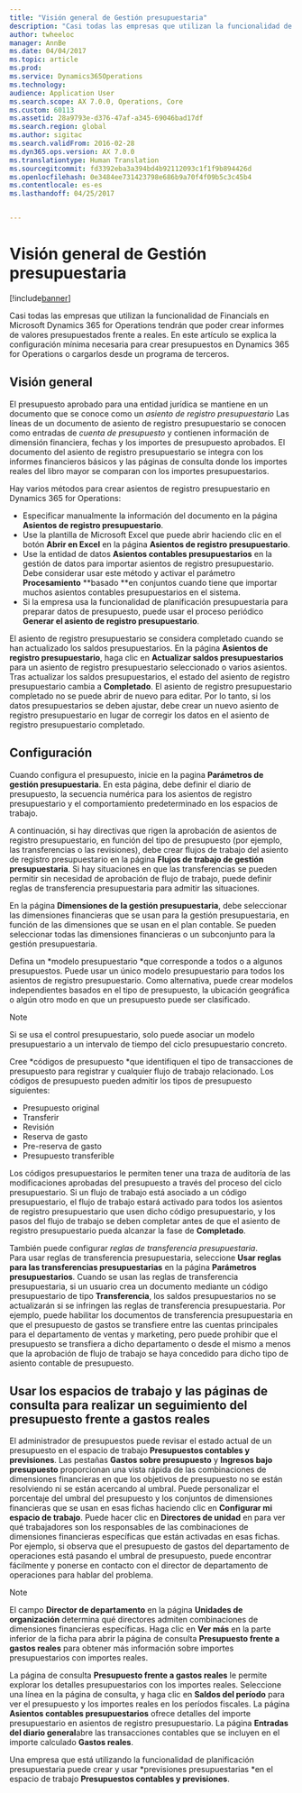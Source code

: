 ```yaml
---
title: "Visión general de Gestión presupuestaria"
description: "Casi todas las empresas que utilizan la funcionalidad de Financials en Microsoft Dynamics 365 for Operations tendrán que poder crear informes de valores presupuestados frente a reales. En este artículo se explica la configuración mínima necesaria para crear presupuestos en Dynamics 365 for Operations o cargarlos desde un programa de terceros."
author: twheeloc
manager: AnnBe
ms.date: 04/04/2017
ms.topic: article
ms.prod: 
ms.service: Dynamics365Operations
ms.technology: 
audience: Application User
ms.search.scope: AX 7.0.0, Operations, Core
ms.custom: 60113
ms.assetid: 28a9793e-d376-47af-a345-69046bad17df
ms.search.region: global
ms.author: sigitac
ms.search.validFrom: 2016-02-28
ms.dyn365.ops.version: AX 7.0.0
ms.translationtype: Human Translation
ms.sourcegitcommit: fd3392eba3a394bd4b92112093c1f1f9b894426d
ms.openlocfilehash: 0e3484ee731423798e686b9a70f4f09b5c3c45b4
ms.contentlocale: es-es
ms.lasthandoff: 04/25/2017


---
```


# <a name="budgeting-overview"></a>Visión general de Gestión presupuestaria

[!include[banner](../includes/banner.md)]


Casi todas las empresas que utilizan la funcionalidad de Financials en Microsoft Dynamics 365 for Operations tendrán que poder crear informes de valores presupuestados frente a reales. En este artículo se explica la configuración mínima necesaria para crear presupuestos en Dynamics 365 for Operations o cargarlos desde un programa de terceros.

<a name="overview"></a>Visión general
--------

El presupuesto aprobado para una entidad jurídica se mantiene en un documento que se conoce como un *asiento de registro presupuestario* Las líneas de un documento de asiento de registro presupuestario se conocen como entradas de *cuenta de presupuesto* y contienen información de dimensión financiera, fechas y los importes de presupuesto aprobados. El documento del asiento de registro presupuestario se integra con los informes financieros básicos y las páginas de consulta donde los importes reales del libro mayor se comparan con los importes presupuestarios. 

Hay varios métodos para crear asientos de registro presupuestario en Dynamics 365 for Operations:

-   Especificar manualmente la información del documento en la página **Asientos de registro presupuestario**.
-   Use la plantilla de Microsoft Excel que puede abrir haciendo clic en el botón **Abrir en Excel** en la página **Asientos de registro presupuestario**.
-   Use la entidad de datos **Asientos contables presupuestarios** en la gestión de datos para importar asientos de registro presupuestario. Debe considerar usar este método y activar el parámetro **Procesamiento** **basado **en conjuntos cuando tiene que importar muchos asientos contables presupuestarios en el sistema.
-   Si la empresa usa la funcionalidad de planificación presupuestaria para preparar datos de presupuesto, puede usar el proceso periódico **Generar el asiento de registro presupuestario**.

El asiento de registro presupuestario se considera completado cuando se han actualizado los saldos presupuestarios. En la página **Asientos de registro presupuestario**, haga clic en **Actualizar saldos presupuestarios** para un asiento de registro presupuestario seleccionado o varios asientos. Tras actualizar los saldos presupuestarios, el estado del asiento de registro presupuestario cambia a **Completado**. El asiento de registro presupuestario completado no se puede abrir de nuevo para editar. Por lo tanto, si los datos presupuestarios se deben ajustar, debe crear un nuevo asiento de registro presupuestario en lugar de corregir los datos en el asiento de registro presupuestario completado.

## <a name="configuration"></a>Configuración
Cuando configura el presupuesto, inicie en la pagina **Parámetros de gestión presupuestaria**. En esta página, debe definir el diario de presupuesto, la secuencia numérica para los asientos de registro presupuestario y el comportamiento predeterminado en los espacios de trabajo.

A continuación, si hay directivas que rigen la aprobación de asientos de registro presupuestario, en función del tipo de presupuesto (por ejemplo, las transferencias o las revisiones), debe crear flujos de trabajo del asiento de registro presupuestario en la página **Flujos de trabajo de gestión presupuestaria**. Si hay situaciones en que las transferencias se pueden permitir sin necesidad de aprobación de flujo de trabajo, puede definir reglas de transferencia presupuestaria para admitir las situaciones. 

En la página **Dimensiones de la gestión presupuestaria**, debe seleccionar las dimensiones financieras que se usan para la gestión presupuestaria, en función de las dimensiones que se usan en el plan contable. Se pueden seleccionar todas las dimensiones financieras o un subconjunto para la gestión presupuestaria.

Defina un *modelo presupuestario *que corresponde a todos o a algunos presupuestos. Puede usar un único modelo presupuestario para todos los asientos de registro presupuestario. Como alternativa, puede crear modelos independientes basados en el tipo de presupuesto, la ubicación geográfica o algún otro modo en que un presupuesto puede ser clasificado. 

> [!NOTE] 
> Si se usa el control presupuestario, solo puede asociar un modelo presupuestario a un intervalo de tiempo del ciclo presupuestario concreto. 

Cree *códigos de presupuesto *que identifiquen el tipo de transacciones de presupuesto para registrar y cualquier flujo de trabajo relacionado. Los códigos de presupuesto pueden admitir los tipos de presupuesto siguientes:

-   Presupuesto original
-   Transferir
-   Revisión
-   Reserva de gasto
-   Pre-reserva de gasto
-   Presupuesto transferible

Los códigos presupuestarios le permiten tener una traza de auditoría de las modificaciones aprobadas del presupuesto a través del proceso del ciclo presupuestario. Si un flujo de trabajo está asociado a un código presupuestario, el flujo de trabajo estará activado para todos los asientos de registro presupuestario que usen dicho código presupuestario, y los pasos del flujo de trabajo se deben completar antes de que el asiento de registro presupuestario pueda alcanzar la fase de **Completado**.  

También puede configurar *reglas de transferencia presupuestaria*. Para usar reglas de transferencia presupuestaria, seleccione **Usar reglas para las transferencias presupuestarias** en la página **Parámetros presupuestarios**. Cuando se usan las reglas de transferencia presupuestaria, si un usuario crea un documento mediante un código presupuestario de tipo **Transferencia**, los saldos presupuestarios no se actualizarán si se infringen las reglas de transferencia presupuestaria. Por ejemplo, puede habilitar los documentos de transferencia presupuestaria en que el presupuesto de gastos se transfiere entre las cuentas principales para el departamento de ventas y marketing, pero puede prohibir que el presupuesto se transfiera a dicho departamento o desde el mismo a menos que la aprobación de flujo de trabajo se haya concedido para dicho tipo de asiento contable de presupuesto.

## <a name="using-workspaces-and-inquiry-pages-to-track-budget-vs-actuals"></a>Usar los espacios de trabajo y las páginas de consulta para realizar un seguimiento del presupuesto frente a gastos reales
El administrador de presupuestos puede revisar el estado actual de un presupuesto en el espacio de trabajo **Presupuestos contables y previsiones**. Las pestañas **Gastos sobre presupuesto** y **Ingresos bajo presupuesto** proporcionan una vista rápida de las combinaciones de dimensiones financieras en que los objetivos de presupuesto no se están resolviendo ni se están acercando al umbral. Puede personalizar el porcentaje del umbral del presupuesto y los conjuntos de dimensiones financieras que se usan en esas fichas haciendo clic en **Configurar mi espacio de trabajo**. Puede hacer clic en **Directores de unidad** en para ver qué trabajadores son los responsables de las combinaciones de dimensiones financieras específicas que están activadas en esas fichas. Por ejemplo, si observa que el presupuesto de gastos del departamento de operaciones está pasando el umbral de presupuesto, puede encontrar fácilmente y ponerse en contacto con el director de departamento de operaciones para hablar del problema. 

> [!NOTE] 
> El campo **Director de departamento** en la página **Unidades de organización** determina qué directores admiten combinaciones de dimensiones financieras específicas. Haga clic en **Ver más** en la parte inferior de la ficha para abrir la página de consulta **Presupuesto frente a gastos reales** para obtener más información sobre importes presupuestarios con importes reales. 

La página de consulta **Presupuesto frente a gastos reales** le permite explorar los detalles presupuestarios con los importes reales. Seleccione una línea en la página de consulta, y haga clic en **Saldos del período** para ver el presupuesto y los importes reales en los períodos fiscales. La página **Asientos contables presupuestarios** ofrece detalles del importe presupuestario en asientos de registro presupuestario. La página **Entradas del diario general**abre las transacciones contables que se incluyen en el importe calculado **Gastos reales**. 

Una empresa que está utilizando la funcionalidad de planificación presupuestaria puede crear y usar *previsiones presupuestarias *en el espacio de trabajo **Presupuestos contables y previsiones**.




